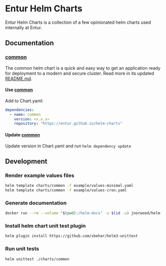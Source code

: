 # Entur Helm Charts

Entur Helm Charts is a collection of a few opinionated helm charts used internally at Entur.

## Documentation

### [common](./charts/common/README.md)

The common helm chart is a quick and easy way to get an application ready for deployment to a modern and secure cluster.
Read more in its updated [README.md](./charts/common/README.md).

#### Use [common](./charts/common/README.md)
Add to Chart.yaml:

```yaml
dependencies:
  - name: common
    version: <x.x.x>
    repository: "https://entur.github.io/helm-charts"
```

#### Update [common](./charts/common/README.md)  

Update version in Chart.yaml and run `helm dependency update`

## Development

### Render example values files

```bash
helm template charts/common -f example/values-minimal.yaml
helm template charts/common -f example/values-cron.yaml
```

### Generate documentation

```bash
docker run --rm --volume "$(pwd):/helm-docs" -u $(id -u) jnorwood/helm-docs:latest
```
        
### Install helm chart unit test plugin

```bash
helm plugin install https://github.com/vbehar/helm3-unittest
```
        
### Run unit tests

```bash
helm unittest ./charts/common
```

